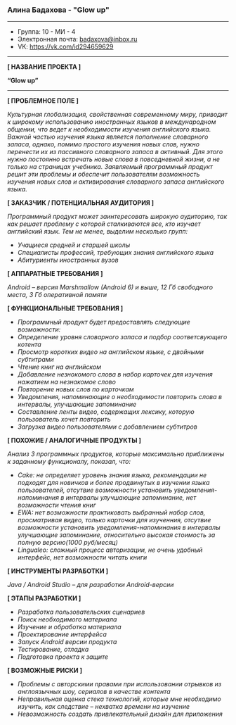 ### **Алина Бадахова - "Glow up"**
---
* Группа: 10 - МИ - 4
* Электронная почта: badaxova@inbox.ru
* VK: https://vk.com/id294659629
---
**[ НАЗВАНИЕ ПРОЕКТА ]**

**“Glow up”**

---
**[ ПРОБЛЕМНОЕ ПОЛЕ ]**

*Культурная глобализация, свойственная современному миру, приводит к  широкому использованию иностранных языков в международном общении, что ведет к необходимости изучения английского языка. Важной частью изучения языка является пополнение словарного запаса, однако, помимо простого изучения новых слов,  нужно перенести их из пассивного словарного запаса в активный. Для этого нужно постоянно встречать новые слова в повседневной жизни, а не только на страницах учебника. Заявляемый программный продукт решит эти проблемы и обеспечит пользователям возможность изучения новых слов и активирования словарного запаса английского языка.*

**[ ЗАКАЗЧИК / ПОТЕНЦИАЛЬНАЯ АУДИТОРИЯ ]**

*Программный продукт может заинтересовать широкую аудиторию, так как решает проблему с которой сталкиваются все, кто изучает английский язык. Тем не менее, выделим несколько групп:*

* *Учащиеся средней и старшей школы*
* *Специалисты профессий, требующих знания английского языка*
* *Абитуриенты иностранных вузов*

**[ АППАРАТНЫЕ ТРЕБОВАНИЯ ]**

*Android – версия Marshmallow (Android 6) и выше, 12 Гб свободного места, 3 Гб оперативной памяти*

**[ ФУНКЦИОНАЛЬНЫЕ ТРЕБОВАНИЯ ]**

* *Программный продукт будет предоставлять следующие возможности:*
* *Определение уровня словарного запаса и подбор соответсвующего котента*
* *Просмотр коротких видео на английском языке, с двойными субтитрами*
* *Чтение книг на английском*
* *Добавление незнокомого слова в набор карточек для изучения нажатием на незнакомое слово*
* *Повторение новых слов по карточкам*
* *Уведомления, напоминающие о необходимости повторить слова в интервалы, улучшающие запоминание*
* *Составление ленты видео, содержащих лексику, которую пользователь хочет повторить*
* *Загрузка видео пользователями с добавлением субтитров*

**[ ПОХОЖИЕ / АНАЛОГИЧНЫЕ ПРОДУКТЫ ]**

*Анализ 3 программных продуктов, которые максимально приближены к заданному функционалу, показал, что:*

* *Cake: не определяет уровень знания языка, рекомендации не подходят для новичков и более продвинутых в изучении языка пользователей, отсутвие возможности установить уведомления-напоминания в интервалы улучшающие запоминание, нет возможности чтения книг*
* *EWA: нет возможности практиковать выбранный набор слов, просматривая видео, только карточки для изученния, отсутвие возможности установить уведомления-напоминания в интервалы улучшающие запоминание, относительно высокая стоимость за полную версию(1000 руб/месяц)* 
* *Lingualeo: сложный процесс авторизации, не очень удобный интерфейс, нет возможности читать книги*

**[ ИНСТРУМЕНТЫ РАЗРАБОТКИ ]**

*Java / Android Studio – для разработки Android-версии*

**[ ЭТАПЫ РАЗРАБОТКИ ]**

* *Разработка пользовательских сценариев*
* *Поиск необходимого материала*
* *Изучение и обработка материала*
* *Проектирование интерфейса*
* *Запуск Android версии продукта*
* *Тестирование, отладка*
* *Подготовка проекта к защите*

**[ ВОЗМОЖНЫЕ РИСКИ ]**
* *Проблемы с авторскими правами при использовании отрывков из англоязычных шоу, сериалов в качестве контента*
* *Неправильная оценка стека технологий, которые мне необходимо изучить, как следствие – нехватка времени на изучение*
* *Невозможность создать привлекательный дизайн для приложения*
